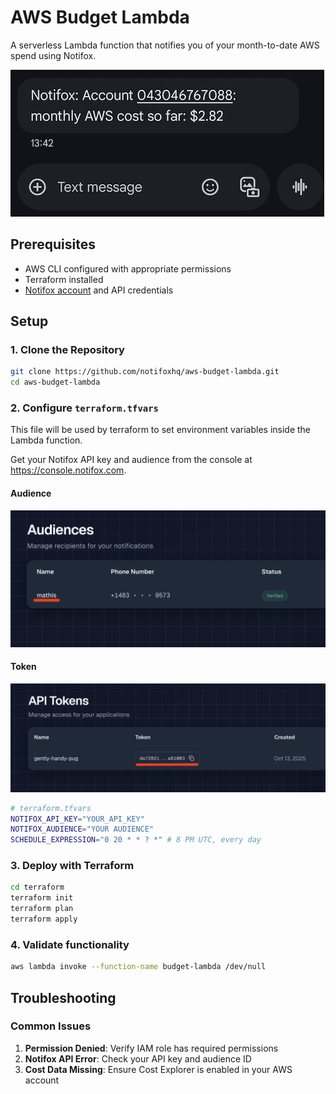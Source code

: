 # AWS Budget Lambda

A serverless Lambda function that notifies you of your month-to-date AWS spend using Notifox.

![Screenshot of text received via Notifox](https://github.com/notifoxhq/aws-budget-lambda/blob/main/img/text.jpg?raw=true)

## Prerequisites

- AWS CLI configured with appropriate permissions
- Terraform installed
- [Notifox account](https://console.notifox.com) and API credentials

## Setup

### 1. Clone the Repository

```bash
git clone https://github.com/notifoxhq/aws-budget-lambda.git
cd aws-budget-lambda
```

### 2. Configure `terraform.tfvars`
This file will be used by terraform to set environment variables inside the Lambda function.

Get your Notifox API key and audience from the console at https://console.notifox.com.

#### Audience
![Screenshot of audience in Notifox](https://github.com/notifoxhq/aws-budget-lambda/blob/main/img/audience.png?raw=true)

#### Token
![Screenshot of token in Notifox](https://github.com/notifoxhq/aws-budget-lambda/blob/main/img/token.png?raw=true)

```bash
# terraform.tfvars
NOTIFOX_API_KEY="YOUR_API_KEY"
NOTIFOX_AUDIENCE="YOUR AUDIENCE"
SCHEDULE_EXPRESSION="0 20 * * ? *" # 8 PM UTC, every day
```


### 3. Deploy with Terraform

```bash
cd terraform
terraform init
terraform plan
terraform apply
```

### 4. Validate functionality

```bash
aws lambda invoke --function-name budget-lambda /dev/null
```


## Troubleshooting

### Common Issues

1. **Permission Denied**: Verify IAM role has required permissions
2. **Notifox API Error**: Check your API key and audience ID
3. **Cost Data Missing**: Ensure Cost Explorer is enabled in your AWS account
